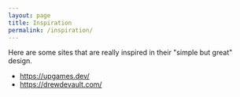 ```yaml
---
layout: page
title: Inspiration
permalink: /inspiration/
---
```


Here are some sites that are really inspired in their "simple but great" design.

- https://upgames.dev/
- https://drewdevault.com/
